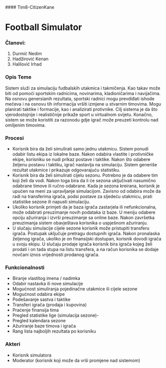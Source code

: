 ﻿﻿#### Tim8-CitizenKane
# Football Simulator

### Članovi:
1. Durmić Nedim
2. Hadžirović Kenan
3. Halilović Irhad

### Opis Teme

Sistem služi za simulaciju fudbalskih utakmica i takmičenja. Kao takav može biti od pomoći sportskim radnicima, novinarima, kladioničarima i navijačima.
Na osnovu genersianih rezultata, sportski radnici mogu prevdiđati ishode mečeva i na osnovu tih informacija vršiti izmjene u stvarnim timovima. Mogu planirati
taktike i formacije, kao i analizirati protivnike. Cilj sistema je da što vjerodostojnije i realističnije prikaže sport u virtualnom svijetu. Konačno,
sistem se može koristiti za razonodu gdje igrač može preuzeti kontrolu nad omiljenim timovima.

### Procesi

- Korisnik bira da želi simulirati samo jednu utakmicu. Sistem ponudi odabir listu ekipa iz lokalne baze. Nakon odabira vlastite i protivničke ekipe, korisniku se
nudi prikaz postave i taktike. Nakon što odabere željenu postavu i taktiku, igrač nastavlja na simulaciju. Sistem generiše rezultat utakmice i prikazuje odgovarajuću
statistiku.
- Korisnik bira da želi simulirati cijelu sezonu. Potrebno je da odabere tim koji želi da vodi. Nakon toga bira da li će sezona uključivati nasumično odabrane
timove ili ručno odabrane. Kada je sezona kreirana, korisnik je upućen na meni za upravljanje simulacijom. Zavisno od odabira može da radi na transferima igrača,
podsi postave za sljedeću utakmicu, prati statistike sezone ili napusti simulaciju.
- Ukoliko korisnik primjeti da je baza igrača zastarjela ili nefunkcionalna, može odabrati preuzimanje novih podataka iz baze. U meniju odabere opciju ažuriranja
i izvrši preuzimanje sa online baze. Nakon završetka preuzimanja sistem obavještava korisnika o uspješnom ažuriranju.
- U slučaju simulacije cijele sezone korisnik može pristupiti transferu igrača. Postupak uključuje pretragu dostupnih igrača. Nakon pronalaska željenog igrača, 
ukoliko je on finansijski dostupan, korisnik dovodi igrača u svoju ekipu. U slučaju prodaje igrača korisnik bira igrača kojeg želi prodati i on tada stupa na 
listu transfera, a na račun korisnika se dodaje novčani iznos vrijednosti prodanog igrača.

### Funkcionalnosti

- Biranje vlastitog imena / nadimka
- Odabir nastavka ili nove simulacije
- Mogućnost simuliranja pojedinačne utakmice ili cijele sezone
- Mogućnost odabira ekipe
- Podešavanje sastva i taktike
- Transferi igrača (prodaja i kupovina)
- Praćenje finansija tima
- Pregled statistike lige (simulacija sezone)-
- Pregled kalendara sezone
- Ažuriranje baze timova i igrača
- Rang lista najboljih rezultata po korisniku


### Akteri

- Korisnik simulatora
- Moderator (korisnik koji može da vrši promjene nad sistemom)
